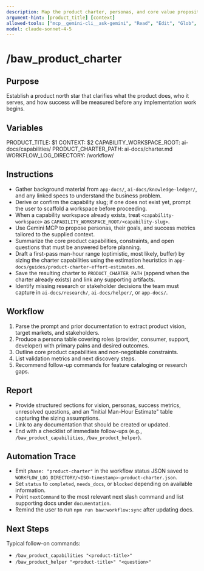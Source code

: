 ```yaml
---
description: Map the product charter, personas, and core value proposition
argument-hint: [product_title] [context]
allowed-tools: ["mcp__gemini-cli__ask-gemini", "Read", "Edit", "Glob", "Grep", "MultiEdit", "Bash"]
model: claude-sonnet-4-5
---
```


# /baw_product_charter

## Purpose
Establish a product north star that clarifies what the product does, who it serves, and how success will be measured before any implementation work begins.

## Variables
PRODUCT_TITLE: $1
CONTEXT: $2
CAPABILITY_WORKSPACE_ROOT: ai-docs/capabilities/
PRODUCT_CHARTER_PATH: ai-docs/charter.md
WORKFLOW_LOG_DIRECTORY: <capability-workspace>/workflow/

## Instructions
- Gather background material from `app-docs/`, `ai-docs/knowledge-ledger/`, and any linked specs to understand the business problem.
- Derive or confirm the capability slug; if one does not exist yet, prompt the user to scaffold a workspace before proceeding.
- When a capability workspace already exists, treat `<capability-workspace>` as `CAPABILITY_WORKSPACE_ROOT/<capability-slug>`.
- Use Gemini MCP to propose personas, their goals, and success metrics tailored to the supplied context.
- Summarize the core product capabilities, constraints, and open questions that must be answered before planning.
- Draft a first-pass man-hour range (optimistic, most likely, buffer) by sizing the charter capabilities using the estimation heuristics in `app-docs/guides/product-charter-effort-estimates.md`.
- Save the resulting charter to `PRODUCT_CHARTER_PATH` (append when the charter already exists) and link any supporting artifacts.
- Identify missing research or stakeholder decisions the team must capture in `ai-docs/research/`, `ai-docs/helper/`, or `app-docs/`.

## Workflow
1. Parse the prompt and prior documentation to extract product vision, target markets, and stakeholders.
2. Produce a persona table covering roles (provider, consumer, support, developer) with primary pains and desired outcomes.
3. Outline core product capabilities and non-negotiable constraints.
4. List validation metrics and next discovery steps.
5. Recommend follow-up commands for feature cataloging or research gaps.

## Report
- Provide structured sections for vision, personas, success metrics, unresolved questions, and an "Initial Man-Hour Estimate" table capturing the sizing assumptions.
- Link to any documentation that should be created or updated.
- End with a checklist of immediate follow-ups (e.g., `/baw_product_capabilities`, `/baw_product_helper`).

## Automation Trace
- Emit `phase: "product-charter"` in the workflow status JSON saved to `WORKFLOW_LOG_DIRECTORY/<ISO-timestamp>-product-charter.json`.
- Set `status` to `completed`, `needs_docs`, or `blocked` depending on available information.
- Point `nextCommand` to the most relevant next slash command and list supporting docs under `documentation`.
- Remind the user to run `npm run baw:workflow:sync` after updating docs.

## Next Steps
Typical follow-on commands:
- `/baw_product_capabilities "<product-title>"`
- `/baw_product_helper "<product-title>" "<question>"`
